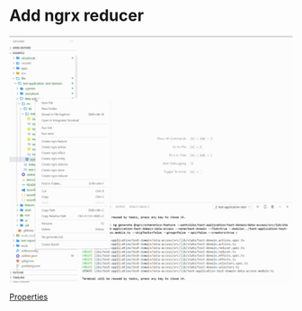 # Add ngrx reducer

<p>
    <a target="_blank" rel="noopener noreferrer" href="https://github.com/srlee309/vscode-domain-schematics-extension/blob/main/gifs/add-ngrx-reducer.gif?raw=true">
        <img src="https://github.com/srlee309/vscode-domain-schematics-extension/blob/main/gifs/add-ngrx-reducer.gif?raw=true" alt="Demo" style="max-width:100%;">
    </a>
</p>

[Properties](https://ngrx.io/guide/schematics/reducer)
